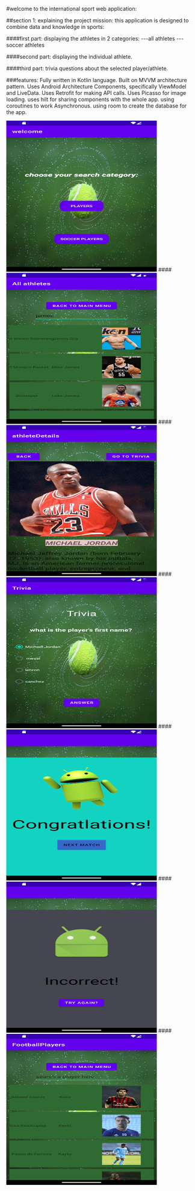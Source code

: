 #welcome to the  international sport web application:

##section 1: explaining the project mission:
this application is designed to combine data and knowledge in sports:


####first part: 
 displaying the athletes in 2 categories:
 ---all  athletes
 ---soccer athletes
 

####second part: 
 displaying the individual athlete.


####third part:
trivia questions about the selected player/athlete.


###features:
Fully written in Kotlin language.
Built on MVVM architecture pattern.
Uses Android Architecture Components, specifically ViewModel and LiveData.
Uses Retrofit for making API calls.
Uses Picasso for image loading.
uses hilt for sharing components with the whole app.
using coroutines to work Asynchronous.
using room to create the database for the app.




<img src="main.png" width="400" height="400">
####
<img src="allathletes.png" width="400" height="400">
####
<img src="mjdetails.png" width="400" height="400">
####
<img src="trivia.png" width="400" height="400">
####
<img src="congrats.png" width="400" height="400">
####
<img src="failedfrag.png" width="400" height="400">
####
<img src="football.png" width="400" height="400">




